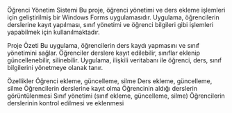 Öğrenci Yönetim Sistemi
Bu proje, öğrenci yönetimi ve ders ekleme işlemleri için geliştirilmiş bir Windows Forms uygulamasıdır. Uygulama, öğrencilerin derslerine kayıt yapılması, sınıf yönetimi ve öğrenci bilgileri gibi işlemleri yapabilmek için kullanılmaktadır.

Proje Özeti
Bu uygulama, öğrencilerin ders kaydı yapmasını ve sınıf yönetimini sağlar. Öğrenciler derslere kayıt edilebilir, sınıflar eklenip güncellenebilir, silinebilir. Uygulama, ilişkili veritabanı ile öğrenci, ders, sınıf bilgilerini yönetmeye olanak tanır.

Özellikler
Öğrenci ekleme, güncelleme, silme
Ders ekleme, güncelleme, silme
Öğrencilerin derslerine kayıt olma
Öğrencinin aldığı derslerin görüntülenmesi
Sınıf yönetimi (sınıf ekleme, güncelleme, silme)
Öğrencilerin derslerinin kontrol edilmesi ve eklenmesi

